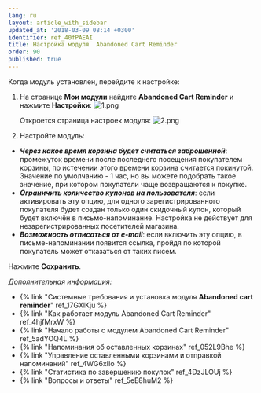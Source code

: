 ```yaml
---
lang: ru
layout: article_with_sidebar
updated_at: '2018-03-09 08:14 +0300'
identifier: ref_40fPAEAI
title: Настройка модуля  Abandoned Cart Reminder
order: 90
published: true
---
```

Когда модуль установлен, перейдите к настройке:

1.  На странице **Мои модули** найдите **Abandoned Cart Reminder** и нажмите **Настройки**:
    ![1.png]({{site.baseurl}}/attachments/ref_40fPAEAI/1.png)

    Откроется страница настроек модуля:
    ![2.png]({{site.baseurl}}/attachments/ref_40fPAEAI/2.png)

2.  Настройте модуль:

- _**Через какое время корзина будет считаться заброшенной**_: промежуток времени после последнего посещения покупателем корзины, по истечении этого времени корзина считается покинутой. Значение по умолчанию - 1 час, но вы можете подобрать такое значение, при котором покупатели чаще возвращаются к покупке.
- _**Ограничить количество купонов на пользователя**_: если активировать эту опцию, для одного зарегистрированного покупателя будет создан только один скидочный купон, который будет включён в письмо-напоминание. Настройка не действует для незарегистрированных посетителей магазина.
- _**Возможность отписаться от e-mail**_: если включить эту опцию, в письме-напоминании появится ссылка, пройдя по которой покупатель может отказаться от таких писем.

Нажмите **Сохранить**.

_Дополнительная информация:_
*   {% link "Системные требования и установка модуля **Abandoned cart reminder**" ref_17GXlKju %}
*   {% link "Как работает модуль Abandoned Cart Reminder" ref_4hjfMrxW %}
*   {% link "Начало работы с модулем Abandoned Cart Reminder" ref_5adYOQ4L %}
*   {% link "Напоминания об оставленных корзинах" ref_052L9Bhe %}
*   {% link "Управление оставленными корзинами и отправкой напоминаний" ref_4WG6xIIo %}
*   {% link "Статистика по завершению покупок" ref_4DzJLOUj %}
*   {% link "Вопросы и ответы" ref_5eE8huM2 %}
